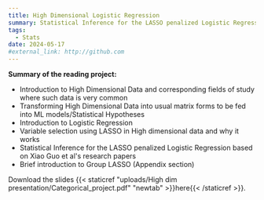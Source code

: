 ```yaml
---
title: High Dimensional Logistic Regression
summary: Statistical Inference for the LASSO penalized Logistic Regression based on Xiao Guo et al's research papers
tags:
  - Stats
date: 2024-05-17
#external_link: http://github.com
---
```

**Summary of the reading project:**
  - Introduction to High Dimensional Data and corresponding fields of study where such data is very common
  - Transforming High Dimensional Data into usual matrix forms to be fed into ML models/Statistical Hypotheses
  - Introduction to Logistic Regression
  - Variable selection using LASSO in High dimensional data and why it works
  - Statistical Inference for the LASSO penalized Logistic Regression based on Xiao Guo et al's research papers
  - Brief introduction to Group LASSO (Appendix section)


Download the slides {{< staticref "uploads/High dim presentation/Categorical_project.pdf" "newtab" >}}here{{< /staticref >}}.